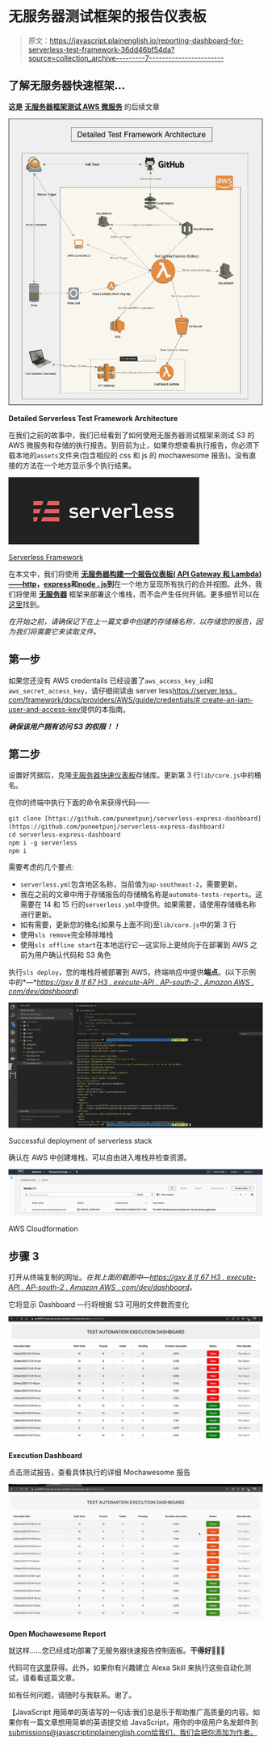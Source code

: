 # 无服务器测试框架的报告仪表板

> 原文：<https://javascript.plainenglish.io/reporting-dashboard-for-serverless-test-framework-36dd46bf54da?source=collection_archive---------7----------------------->

## 了解无服务器快速框架…

**这是** [**无服务器框架测试 AWS 微服务**](https://medium.com/@punjpuneet/serverless-framework-to-test-aws-microservices-575cbbc0823) 的后续文章

![](img/a2266c7f72a30ab7a30f0c4e4219f044.png)

**Detailed Serverless Test Framework Architecture**

在我们之前的故事中，我们已经看到了如何使用无服务器测试框架来测试 S3 的 AWS 微服务和存储的执行报告。到目前为止，如果你想查看执行报告，你必须下载本地的`assets`文件夹(包含相应的 css 和 js 的 mochawesome 报告)。没有直接的方法在一个地方显示多个执行结果。

![](img/f3ac36648d14cfb684dba52bc6a3b13a.png)

[Serverless Framework](https://serverless.com/)

在本文中，我们将使用 [**无服务器构建一个报告仪表板( **API Gateway 和 Lambda**)——http**](https://www.npmjs.com/package/serverless-http)**，**[**express**](https://www.npmjs.com/package/express)**和**[**node . js**](https://nodejs.org/en/)**到**在一个地方呈现所有执行的合并视图。此外，我们将使用 [**无服务器**](https://serverless.com/) 框架来部署这个堆栈，而不会产生任何开销。更多细节可以在[这里](https://serverless.com/blog/serverless-express-rest-api/)找到。

*在开始之前，请确保记下在上一篇文章中创建的存储桶名称，以存储您的报告，因为我们将需要它来读取文件。*

## 第一步

如果您还没有 AWS credentails 已经设置了`aws_access_key_id`和`aws_secret_access_key`，请仔细阅读由 server less[https://server less . com/framework/docs/providers/AWS/guide/credentials/# create-an-iam-user-and-access-key](https://serverless.com/framework/docs/providers/aws/guide/credentials/#create-an-iam-user-and-access-key)提供的本指南。

***确保该用户拥有访问 S3 的权限！！***

## 第二步

设置好凭据后，克隆[无服务器快速仪表板](https://github.com/puneetpunj/serverless-express-dashboard)存储库。更新第 3 行`lib/core.js`中的桶名。

在你的终端中执行下面的命令来获得代码——

```
git clone [https://github.com/puneetpunj/serverless-express-dashboard](https://github.com/puneetpunj/serverless-express-dashboard)
cd serverless-express-dashboard
npm i -g serverless
npm i
```

需要考虑的几个要点:

*   `serverless.yml`包含地区名称，当前值为`ap-southeast-2`，需要更新。
*   我在之前的文章中用于存储报告的存储桶名称是`automate-tests-reports`。这需要在 14 和 15 行的`serverless.yml`中提供。如果需要，请使用存储桶名称进行更新。
*   如有需要，更新您的桶名(如果与上面不同)至`lib/core.js`中的第 3 行
*   使用`sls remove`完全移除堆栈
*   使用`sls offline start`在本地运行它—这实际上更倾向于在部署到 AWS 之前为用户确认代码和 S3 角色

执行`sls deploy`，您的堆栈将被部署到 AWS，终端响应中提供**端点**。(以下示例中的*—*[*https://gxv 8 lf 67 H3 . execute-API . AP-south-2 . Amazon AWS . com/dev/dashboard*](https://gxv8lf67h3.execute-api.ap-southeast-2.amazonaws.com/dev/dashboard))

![](img/ab7ff3d7e64b4bf0fc28642528fcec24.png)

Successful deployment of serverless stack

确认在 AWS 中创建堆栈，可以自由进入堆栈并检查资源。

![](img/c541c0bf10182268ee0ea26f0de1fd68.png)

AWS Cloudformation

## 步骤 3

打开从终端复制的网址。*在我上面的截图中—*[*https://gxv 8 lf 67 H3 . execute-API . AP-south-2 . Amazon AWS . com/dev/dashboard*](https://gxv8lf67h3.execute-api.ap-southeast-2.amazonaws.com/dev/dashboard)*。*

它将显示 Dashboard —行将根据 S3 可用的文件数而变化

![](img/f1751d5e4aa6a661c12cbb2293368087.png)

**Execution Dashboard**

点击测试报告，查看具体执行的详细 Mochawesome 报告

![](img/af331b1d7175edd0fb57e97f2dd05f9f.png)

**Open Mochawesome Report**

就这样……您已经成功部署了无服务器快速报告控制面板。**干得好👏👏👏**

代码可在[这里](https://github.com/puneetpunj/serverless-express-dashboard)获得。此外，如果你有兴趣建立 Alexa Skill 来执行这些自动化测试，请看看这篇文章。

如有任何问题，请随时与我联系。谢了。

【JavaScript 用简单的英语写的一句话:我们总是乐于帮助推广高质量的内容。如果你有一篇文章想用简单的英语提交给 JavaScript，用你的中级用户名发邮件到 submissions@javascriptinplainenglish.com[给我们，我们会把你添加为作者。](mailto:submissions@javascriptinplainenglish.com)
